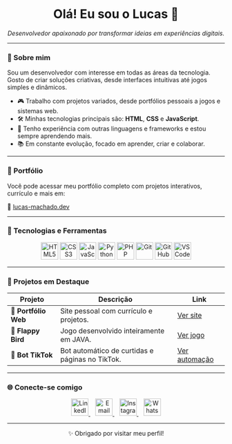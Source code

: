 <h1 align="center">Olá! Eu sou o Lucas 👋</h1>

<p align="center">
  <em>Desenvolvedor apaixonado por transformar ideias em experiências digitais.</em>
</p>

---

### 🚀 Sobre mim

Sou um desenvolvedor com interesse em todas as áreas da tecnologia. Gosto de criar soluções criativas, desde interfaces intuitivas até jogos simples e dinâmicos.

- 🎮 Trabalho com projetos variados, desde portfólios pessoais a jogos e sistemas web.
- 🛠️ Minhas tecnologias principais são: **HTML**, **CSS** e **JavaScript**.
- 🧩 Tenho experiência com outras linguagens e frameworks e estou sempre aprendendo mais.
- 📚 Em constante evolução, focado em aprender, criar e colaborar.

---

### 💼 Portfólio

Você pode acessar meu portfólio completo com projetos interativos, currículo e mais em:

🔗 [lucas-machado.dev](https://lucas-c-machado.github.io/Portfolio/)

---

### 📌 Tecnologias e Ferramentas

<p align="center">
  <img src="https://cdn.jsdelivr.net/gh/devicons/devicon/icons/html5/html5-original.svg" width="40" alt="HTML5"/>
  <img src="https://cdn.jsdelivr.net/gh/devicons/devicon/icons/css3/css3-original.svg" width="40" alt="CSS3"/>
  <img src="https://cdn.jsdelivr.net/gh/devicons/devicon/icons/javascript/javascript-original.svg" width="40" alt="JavaScript"/>
  <img src="https://cdn.jsdelivr.net/gh/devicons/devicon/icons/python/python-original.svg" width="40" alt="Python"/>
  <img src="https://cdn.jsdelivr.net/gh/devicons/devicon/icons/php/php-original.svg" width="40" alt="PHP"/>
  <img src="https://cdn.jsdelivr.net/gh/devicons/devicon/icons/git/git-original.svg" width="40" alt="Git"/>
  <img src="https://cdn2.iconfinder.com/data/icons/social-icons-33/128/Github-1024.png" width="40" alt="GitHub"/>
  <img src="https://cdn.jsdelivr.net/gh/devicons/devicon/icons/vscode/vscode-original.svg" width="40" alt="VSCode"/>
</p>

---

### 🧠 Projetos em Destaque

<table align="center">
  <thead>
    <tr>
      <th>Projeto</th>
      <th>Descrição</th>
      <th>Link</th>
    </tr>
  </thead>
  <tbody>
    <tr>
      <td>🎨 <strong>Portfólio Web</strong></td>
      <td>Site pessoal com currículo e projetos.</td>
      <td><a href="https://lucas-c-machado.github.io/Portfolio/">Ver site</a></td>
    </tr>
    <tr>
      <td>🐤 <strong>Flappy Bird</strong></td>
      <td>Jogo desenvolvido inteiramente em JAVA.</td>
      <td><a href="https://github.com/Lucas-C-Machado/Flappy-Bird">Ver jogo</a></td>
    </tr>
    <tr>
      <td>🤖 <strong>Bot TikTok</strong></td>
      <td>Bot automático de curtidas e páginas no TikTok.</td>
      <td><a href="https://github.com/Lucas-C-Machado/Bot-TikTok">Ver automação</a></td>
    </tr>
  </tbody>
</table>

---

### 🌐 Conecte-se comigo

<p align="center">
  <a href="https://www.linkedin.com/in/lucas-c-machado-80090b307/" target="_blank">
    <img src="https://cdn.jsdelivr.net/gh/devicons/devicon/icons/linkedin/linkedin-original.svg" width="40" alt="LinkedIn"/>
  </a>
  &nbsp;&nbsp;
  <a href="mailto:lucascamponogaramachado@gmail.com" target="_blank">
    <img src="https://upload.wikimedia.org/wikipedia/commons/4/4e/Gmail_Icon.png" width="40" alt="Email"/>
  </a>
  &nbsp;&nbsp;
  <a href="https://www.instagram.com/lucas_c_machad0?igsh=bWNsZDN6ajg4cTk2" target="_blank">
    <img src="https://upload.wikimedia.org/wikipedia/commons/9/95/Instagram_logo_2022.svg" width="40" alt="Instagram"/>
  </a>
  &nbsp;&nbsp;
  <a href="https://wa.me/5555992094317" target="_blank">
    <img src="https://upload.wikimedia.org/wikipedia/commons/6/6b/WhatsApp.svg" width="40" alt="WhatsApp"/>
  </a>
</p>

---

<p align="center">✨ Obrigado por visitar meu perfil!</p>
